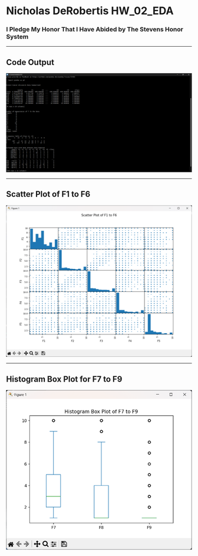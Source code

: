 # Nicholas DeRobertis HW_02_EDA
### I Pledge My Honor That I Have Abided by The Stevens Honor System

---

## Code Output
![Image](/Images/HW1.png)

---

## Scatter Plot of F1 to F6
![Image](/Images/ScatterPlotF1-F6.png)

---

## Histogram Box Plot for F7 to F9
![Image](/Images/HistogramBoxPlotF7-F9.png)
